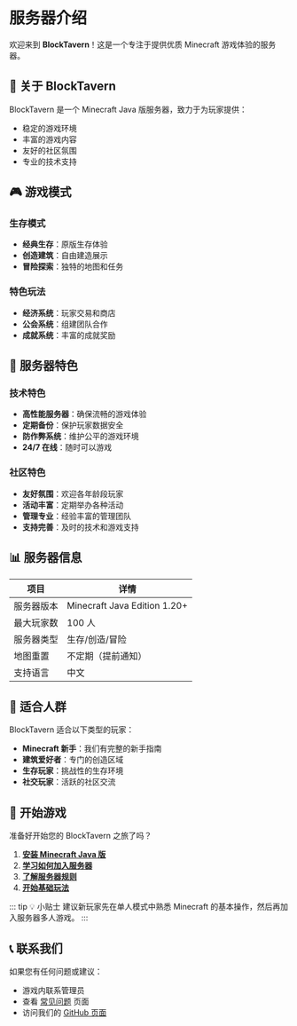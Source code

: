 # 服务器介绍

欢迎来到 **BlockTavern**！这是一个专注于提供优质 Minecraft 游戏体验的服务器。

## 🏰 关于 BlockTavern

BlockTavern 是一个 Minecraft Java 版服务器，致力于为玩家提供：
- 稳定的游戏环境
- 丰富的游戏内容
- 友好的社区氛围
- 专业的技术支持

## 🎮 游戏模式

### 生存模式
- **经典生存**：原版生存体验
- **创造建筑**：自由建造展示
- **冒险探索**：独特的地图和任务

### 特色玩法
- **经济系统**：玩家交易和商店
- **公会系统**：组建团队合作
- **成就系统**：丰富的成就奖励

## 🌟 服务器特色

### 技术特色
- **高性能服务器**：确保流畅的游戏体验
- **定期备份**：保护玩家数据安全
- **防作弊系统**：维护公平的游戏环境
- **24/7 在线**：随时可以游戏

### 社区特色
- **友好氛围**：欢迎各年龄段玩家
- **活动丰富**：定期举办各种活动
- **管理专业**：经验丰富的管理团队
- **支持完善**：及时的技术和游戏支持

## 📊 服务器信息

| 项目 | 详情 |
|------|------|
| 服务器版本 | Minecraft Java Edition 1.20+ |
| 最大玩家数 | 100 人 |
| 服务器类型 | 生存/创造/冒险 |
| 地图重置 | 不定期（提前通知）|
| 支持语言 | 中文 |

## 🎯 适合人群

BlockTavern 适合以下类型的玩家：
- **Minecraft 新手**：我们有完整的新手指南
- **建筑爱好者**：专门的创造区域
- **生存玩家**：挑战性的生存环境
- **社交玩家**：活跃的社区交流

## 🚀 开始游戏

准备好开始您的 BlockTavern 之旅了吗？

1. **[安装 Minecraft Java 版](/installation/java-edition)**
2. **[学习如何加入服务器](./join-server)**
3. **[了解服务器规则](./server-rules)**
4. **[开始基础玩法](./basic-gameplay)**

::: tip 💡 小贴士
建议新玩家先在单人模式中熟悉 Minecraft 的基本操作，然后再加入服务器多人游戏。
:::

## 📞 联系我们

如果您有任何问题或建议：
- 游戏内联系管理员
- 查看 [常见问题](/faq/) 页面
- 访问我们的 [GitHub 页面](https://github.com/Re0XIAOPA/doc_blocktavern) 